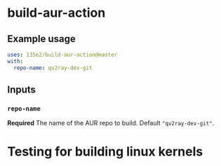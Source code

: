 # build-aur-action

## Example usage
```yaml
uses: 135e2/build-aur-action@master
with:
  repo-name: qv2ray-dev-git
```

## Inputs
### `repo-name`
**Required** The name of the AUR repo to build. Default `"qv2ray-dev-git"`.

# Testing for building linux kernels
